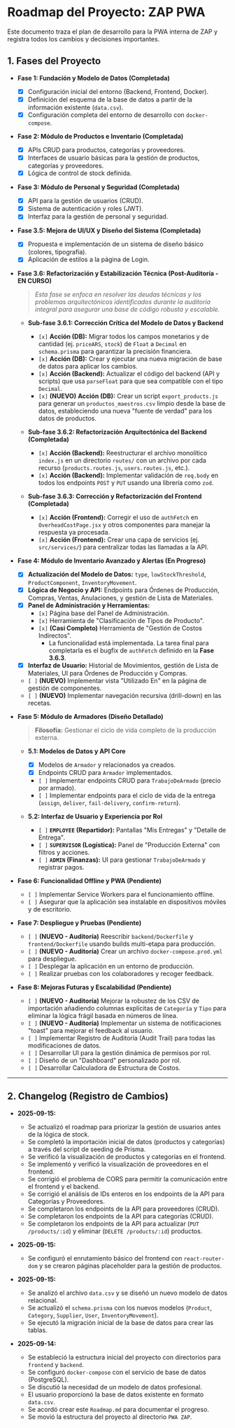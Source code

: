 # Roadmap del Proyecto: ZAP PWA

Este documento traza el plan de desarrollo para la PWA interna de ZAP y registra todos los cambios y decisiones importantes.

## 1. Fases del Proyecto

-   **Fase 1: Fundación y Modelo de Datos (Completada)**
    -   [x] Configuración inicial del entorno (Backend, Frontend, Docker).
    -   [x] Definición del esquema de la base de datos a partir de la información existente (`data.csv`).
    -   [x] Configuración completa del entorno de desarrollo con `docker-compose`.

-   **Fase 2: Módulo de Productos e Inventario (Completada)**
    -   [x] APIs CRUD para productos, categorías y proveedores.
    -   [x] Interfaces de usuario básicas para la gestión de productos, categorías y proveedores.
    -   [x] Lógica de control de stock definida.

-   **Fase 3: Módulo de Personal y Seguridad (Completada)**
    -   [x] API para la gestión de usuarios (CRUD).
    -   [x] Sistema de autenticación y roles (JWT).
    -   [x] Interfaz para la gestión de personal y seguridad.

-   **Fase 3.5: Mejora de UI/UX y Diseño del Sistema (Completada)**
    -   [x] Propuesta e implementación de un sistema de diseño básico (colores, tipografía).
    -   [x] Aplicación de estilos a la página de Login.

-   **Fase 3.6: Refactorización y Estabilización Técnica (Post-Auditoría - EN CURSO)**
    > *Esta fase se enfoca en resolver las deudas técnicas y los problemas arquitectónicos identificados durante la auditoría integral para asegurar una base de código robusta y escalable.*

    *   **Sub-fase 3.6.1: Corrección Crítica del Modelo de Datos y Backend**
        *   `[x]` **Acción (DB):** Migrar todos los campos monetarios y de cantidad (ej. `priceARS`, `stock`) de `Float` a `Decimal` en `schema.prisma` para garantizar la precisión financiera.
        *   `[x]` **Acción (DB):** Crear y ejecutar una nueva migración de base de datos para aplicar los cambios.
        *   `[x]` **Acción (Backend):** Actualizar el código del backend (API y scripts) que usa `parseFloat` para que sea compatible con el tipo `Decimal`.
        *   `[x]` **(NUEVO)** **Acción (DB):** Crear un script `export_products.js` para generar un `productos_maestros.csv` limpio desde la base de datos, estableciendo una nueva "fuente de verdad" para los datos de productos.

    *   **Sub-fase 3.6.2: Refactorización Arquitectónica del Backend (Completada)**
        *   `[x]` **Acción (Backend):** Reestructurar el archivo monolítico `index.js` en un directorio `routes/` con un archivo por cada recurso (`products.routes.js`, `users.routes.js`, etc.).
        *   `[x]` **Acción (Backend):** Implementar validación de `req.body` en todos los endpoints `POST` y `PUT` usando una librería como `zod`.

    *   **Sub-fase 3.6.3: Corrección y Refactorización del Frontend (Completada)**
        *   `[x]` **Acción (Frontend):** Corregir el uso de `authFetch` en `OverheadCostPage.jsx` y otros componentes para manejar la respuesta ya procesada.
        *   `[x]` **Acción (Frontend):** Crear una capa de servicios (ej. `src/services/`) para centralizar todas las llamadas a la API.

-   **Fase 4: Módulo de Inventario Avanzado y Alertas (En Progreso)**
    -   [x] **Actualización del Modelo de Datos:** `type`, `lowStockThreshold`, `ProductComponent`, `InventoryMovement`.
    -   [x] **Lógica de Negocio y API:** Endpoints para Órdenes de Producción, Compras, Ventas, Anulaciones, y gestión de Lista de Materiales.
    -   [x] **Panel de Administración y Herramientas:**
        -   `[x]` Página base del Panel de Administración.
        -   `[x]` Herramienta de "Clasificación de Tipos de Producto".
        -   `[x]` **(Casi Completo)** Herramienta de "Gestión de Costos Indirectos".
            -   La funcionalidad está implementada. La tarea final para completarla es el bugfix de `authFetch` definido en la **Fase 3.6.3**.
    -   [x] **Interfaz de Usuario:** Historial de Movimientos, gestión de Lista de Materiales, UI para Órdenes de Producción y Compras.
    -   `[ ]` **(NUEVO)** Implementar vista "Utilizado En" en la página de gestión de componentes.
    -   `[ ]` **(NUEVO)** Implementar navegación recursiva (drill-down) en las recetas.

-   **Fase 5: Módulo de Armadores (Diseño Detallado)**
    > **Filosofía:** Gestionar el ciclo de vida completo de la producción externa.

    *   **5.1: Modelos de Datos y API Core**
        *   [x] Modelos de `Armador` y relacionados ya creados.
        *   [x] Endpoints CRUD para `Armador` implementados.
        *   `[ ]` Implementar endpoints CRUD para `TrabajoDeArmado` (precio por armado).
        *   `[ ]` Implementar endpoints para el ciclo de vida de la entrega (`assign`, `deliver`, `fail-delivery`, `confirm-return`).

    *   **5.2: Interfaz de Usuario y Experiencia por Rol**
        *   `[ ]` **`EMPLOYEE` (Repartidor):** Pantallas "Mis Entregas" y "Detalle de Entrega".
        *   `[ ]` **`SUPERVISOR` (Logística):** Panel de "Producción Externa" con filtros y acciones.
        *   `[ ]` **`ADMIN` (Finanzas):** UI para gestionar `TrabajoDeArmado` y registrar pagos.

-   **Fase 6: Funcionalidad Offline y PWA (Pendiente)**
    -   `[ ]` Implementar Service Workers para el funcionamiento offline.
    -   `[ ]` Asegurar que la aplicación sea instalable en dispositivos móviles y de escritorio.

-   **Fase 7: Despliegue y Pruebas (Pendiente)**
    -   `[ ]` **(NUEVO - Auditoría)** Reescribir `backend/Dockerfile` y `frontend/Dockerfile` usando builds multi-etapa para producción.
    -   `[ ]` **(NUEVO - Auditoría)** Crear un archivo `docker-compose.prod.yml` para despliegue.
    -   `[ ]` Desplegar la aplicación en un entorno de producción.
    -   `[ ]` Realizar pruebas con los colaboradores y recoger feedback.

-   **Fase 8: Mejoras Futuras y Escalabilidad (Pendiente)**
    -   `[ ]` **(NUEVO - Auditoría)** Mejorar la robustez de los CSV de importación añadiendo columnas explícitas de `Categoría` y `Tipo` para eliminar la lógica frágil basada en números de línea.
    -   `[ ]` **(NUEVO - Auditoría)** Implementar un sistema de notificaciones "toast" para mejorar el feedback al usuario.
    -   `[ ]` Implementar Registro de Auditoría (Audit Trail) para todas las modificaciones de datos.
    -   `[ ]` Desarrollar UI para la gestión dinámica de permisos por rol.
    -   `[ ]` Diseño de un "Dashboard" personalizado por rol.
    -   `[ ]` Desarrollar Calculadora de Estructura de Costos.

---

## 2. Changelog (Registro de Cambios)

-   **2025-09-15:**
    -   Se actualizó el roadmap para priorizar la gestión de usuarios antes de la lógica de stock.
    -   Se completó la importación inicial de datos (productos y categorías) a través del script de seeding de Prisma.
    -   Se verificó la visualización de productos y categorías en el frontend.
    -   Se implementó y verificó la visualización de proveedores en el frontend.
    -   Se corrigió el problema de CORS para permitir la comunicación entre el frontend y el backend.
    -   Se corrigió el análisis de IDs enteros en los endpoints de la API para Categorías y Proveedores.
    -   Se completaron los endpoints de la API para proveedores (CRUD).
    -   Se completaron los endpoints de la API para categorías (CRUD).
    -   Se completaron los endpoints de la API para actualizar (`PUT /products/:id`) y eliminar (`DELETE /products/:id`) productos.

-   **2025-09-15:**
    -   Se configuró el enrutamiento básico del frontend con `react-router-dom` y se crearon páginas placeholder para la gestión de productos.

-   **2025-09-15:**
    -   Se analizó el archivo `data.csv` y se diseñó un nuevo modelo de datos relacional.
    -   Se actualizó el `schema.prisma` con los nuevos modelos (`Product`, `Category`, `Supplier`, `User`, `InventoryMovement`).
    -   Se ejecutó la migración inicial de la base de datos para crear las tablas.

-   **2025-09-14:**
    -   Se estableció la estructura inicial del proyecto con directorios para `frontend` y `backend`.
    -   Se configuró `docker-compose` con el servicio de base de datos (PostgreSQL).
    -   Se discutió la necesidad de un modelo de datos profesional.
    -   El usuario proporcionó la base de datos existente en formato `data.csv`.
    -   Se acordó crear este `Roadmap.md` para documentar el progreso.
    -   Se movió la estructura del proyecto al directorio `PWA ZAP`.